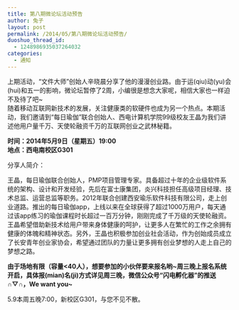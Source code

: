 ```yaml
---
title: 第八期微论坛活动预告
author: 兔子
layout: post
permalink: /2014/05/第八期微论坛活动预告/
duoshuo_thread_id:
  - 1248986935037264032
categories:
  - 通知
---
```


上期活动，“文件大师”创始人辛晓晨分享了他的漫漫创业路。由于运(qiu)动(yu)会(hui)和五一的影响，微论坛暂停了2周，小编很是想念大家呢，相信大家也一样迫不及待了吧~  
随着移动互联网新技术的发展，关注健康类的软硬件也成为另一个热点。本期活动，我们邀请到“每日瑜伽”联合创始人、西电计算机学院99级校友王晶为我们讲述他用户量千万、天使轮融资千万的互联网创业之武林秘籍。

**时间：2014年5月9日（星期五）19:00**  
**地点：西电南校区G301**  

分享人简介：  

王晶，每日瑜伽联合创始人，PMP项目管理专家。具备超过十年的企业级软件系统的架构、设计和开发经验，先后在富士康集团，炎兴科技担任高级项目经理、技术总监、运营总监等职务。2012年联合创建西安瑜乐软件科技有限公司，走上创业道路。推出的每日瑜伽app，上线以来在全球获得了超过1000万用户，每天通过该app练习的瑜伽课程时长超过一百万分钟，刚刚完成了千万级的天使轮融资。王晶希望借助新技术给用户带来身体健康的呵护，让更多人在繁忙的工作之余拥有健康的体魄和精神状态。另外，王晶也积极参加创业社会活动，作为创始成员成立了长安青年创业家协会，希望通过团队的力量让更多拥有创业梦想的人走上自己的梦想之路。

**由于场地有限（容量<40人），想要参加的小伙伴要来报名哟~周三晚上报名系统开启，具体报(mian)名(ji)方式详见周三晚，微信公众号“闪电孵化器”的推送∩▽∩，We want you~** 
 
5.9本周五晚7:00，新校区G301，与您不见不散。